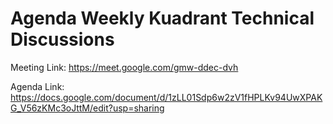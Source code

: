 # Agenda Weekly Kuadrant Technical Discussions


Meeting Link: https://meet.google.com/gmw-ddec-dvh


Agenda Link: https://docs.google.com/document/d/1zLL01Sdp6w2zV1fHPLKv94UwXPAKG_V56zKMc3oJttM/edit?usp=sharing



